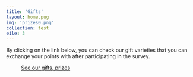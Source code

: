 ```yaml
---
title: 'Gifts'
layout: home.pug
img: 'prizes0.png'
collection: test
eile: 3
---
```

By clicking on the link below, you can check our gift varieties that you can exchange your
points with after participating in the survey.
<figure><a href="gifts.html" class="button action">See our gifts, prizes</a></figure>